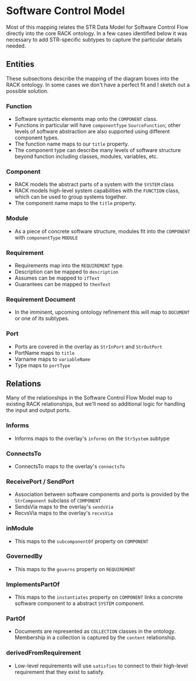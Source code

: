 # Software Control Model

Most of this mapping relates the STR Data Model for Software Control Flow directly into the core RACK ontology. In a few cases identified below it was necessary to add STR-specific subtypes to capture the particular details needed.

## Entities

These subsections describe the mapping of the diagram boxes into the RACK ontology. In some cases we don't have a perfect fit and I sketch out a possible solution.

### Function

- Software syntactic elements map onto the `COMPONENT` class.
- Functions in particular will have `componentType` `SourceFunction`; other levels of software abstraction are also supported using different component types.
- The function name maps to our `title` property.
- The component type can describe many levels of software structure beyond function including classes, modules, variables, etc.

### Component

- RACK models the abstract parts of a system with the `SYSTEM` class
- RACK models high-level system capabilities with the `FUNCTION` class, which can be used to group systems together.
- The component name maps to the `title` property.

### Module

- As a piece of concrete software structure, modules fit into the `COMPONENT` with `componentType` `MODULE`

### Requirement

- Requirements map into the `REQUIREMENT` type.
- Description can be mapped to `description`
- Assumes can be mapped to `ifText`
- Guarantees can be mapped to `thenText`

### Requirement Document

- In the imminent, upcoming ontology refinement this will map to `DOCUMENT` or one of its subtypes.

### Port

- Ports are covered in the overlay as `StrInPort` and `StrOutPort`
- PortName maps to `title`
- Varname maps to `variableName`
- Type maps to `portType`

## Relations

Many of the relationships in the Software Control Flow Model map to existing RACK relationships, but we'll need so additional logic for handling the input and output ports.

### Informs

- Informs maps to the overlay's `informs` on the `StrSystem` subtype

### ConnectsTo

- ConnectsTo maps to the overlay's `connectsTo`

### ReceivePort / SendPort

- Association between software components and ports is provided by the `StrComponent` subclass of `COMPONENT`
- SendsVia maps to the overlay's `sendsVia`
- RecvsVia maps to the overlay's `recvsVia`

### inModule

- This maps to the `subcomponentOf` property on `COMPONENT`

### GovernedBy

- This maps to the `governs` property on `REQUIREMENT`

### ImplementsPartOf

- This maps to the `instantiates` property on `COMPONENT` links a concrete software component to a abstract `SYSTEM` component.

### PartOf

- Documents are represented as `COLLECTION` classes in the ontology. Membership in a collection is captured by the `content` relationship.

### derivedFromRequirement

- Low-level requirements will use `satisfies` to connect to their high-level requirement that they exist to satisfy.
